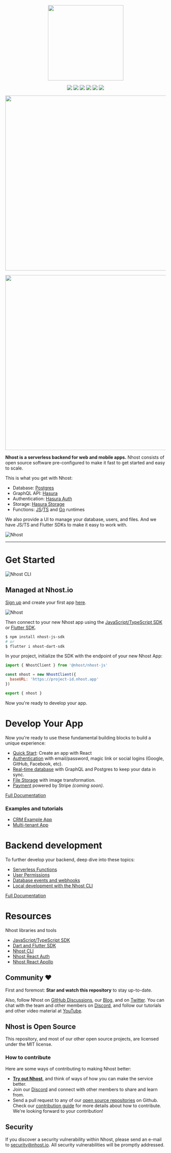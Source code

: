 <div align="center">

<p align="center">
  <img width="237" src="https://raw.githubusercontent.com/nhost/nhost/main/assets/logo.png"/>
</p>

  <p>
    <!-- <div style="padding: 5px"><img src="https://img.shields.io/github/stars/nhost/nhost?colorB=7289da" /></div> -->
    <img src="https://img.shields.io/discord/552499021260914688?label=Discord&logo=Discord&colorB=7289da" />
    <img src="https://img.shields.io/github/license/Naereen/StrapDown.js.svg" />
    <img src="https://img.shields.io/docker/pulls/nhost/hasura-backend-plus" />
    <img src="https://img.shields.io/twitter/follow/nhostio?style=social" />
    <img src="https://badgen.net/badge/Open%20Source%3F/Yes%21/blue?icon=github" />
    <img src="https://img.shields.io/github/contributors/nhost/nhost" />
  </p>
</div>

<p align="center">
  <img width="550" src="https://reporoster.com/stars/nhost/nhost" />
</p>
<p align="center">
  <img width="550" src="https://raw.githubusercontent.com/nhost/nhost/master/assets/follow-us-banner.png"/>
</p>

**Nhost is a serverless backend for web and mobile apps.** Nhost consists of open source software
pre-configured to make it fast to get started and easy to scale.

This is what you get with Nhost:

- Database: [Postgres](https://www.postgresql.org/)
- GraphQL API: [Hasura](https://hasura.io/)
- Authentication: [Hasura Auth](https://github.com/nhost/hasura-auth/)
- Storage: [Hasura Storage](https://github.com/nhost/hasura-backend-plus/)
- Functions:
  [JS](https://developer.mozilla.org/en-US/docs/Web/JavaScript)/[TS](https://www.typescriptlang.org/)
  and [Go](https://golang.org/) runtimes

We also provide a UI to manage your database, users, and files. And we have JS/TS and Flutter SDKs
to make it easy to work with.

![Nhost](assets/hero-image.png)

<hr />

# Get Started

![Nhost CLI](assets/cli-started.png)

## Managed at Nhost.io

[Sign up](https://app.nhost.io) and create your first app [here](https://app.nhost.io/new).

![Nhost](assets/get-started.png)

Then connect to your new Nhost app using the
[JavaScript/TypeScript SDK](https://docs.nhost.io/get-started/quick-start/javascript-client) or
[Flutter SDK](https://github.com/nhost/nhost-dart).

```bash
$ npm install nhost-js-sdk
# or
$ flutter i nhost-dart-sdk
```

In your project, initialize the SDK with the endpoint of your new Nhost App:

```js
import { NhostClient } from '@nhost/nhost-js'

const nhost = new NhostClient({
  baseURL: 'https://project-id.nhost.app'
})

export { nhost }
```

Now you're ready to develop your app.

# Develop Your App

Now you're ready to use these fundamental building blocks to build a unique experience:

- [Quick Start](https://docs.nhost.io/get-started/quick-start): Create an app with React
- [Authentication](https://docs.nhost.io/platform/authentication) with email/password, magic link or
  social logins (Google, GitHub, Facebook, etc).
- [Real-time database](https://docs.nhost.io/platform/database) with GraphQL and Postgres to keep
  your data in sync.
- [File Storage](https://docs.nhost.io/platform/storage) with image transformation.
- [Payment](https://github.com/nhost/nhost) powered by Stripe _(coming soon)_.

[Full Documentation](https://docs.nhost.io)

### Examples and tutorials

- [CRM Example App](https://github.com/nhost/nhost/tree/main/examples/react-apollo-crm)
- [Multi-tenant App](https://github.com/nhost/nhost/tree/main/examples/multi-tenant-one-to-many)

# Backend development

To further develop your backend, deep dive into these topics:

- [Serverless Functions](https://docs.nhost.io/platform/serverless-functions)
- [User Permissions](https://docs.nhost.io/platform/database/permissions)
- [Database events and webhooks](https://docs.nhost.io/platform/serverless-functions/event-triggers)
- [Local development with the Nhost CLI](https://docs.nhost.io/platform/nhost/local-development)

[Full Documentation](https://docs.nhost.io)

# Resources

Nhost libraries and tools

- [JavaScript/TypeScript SDK](https://docs.nhost.io/reference/sdk)
- [Dart and Flutter SDK](https://github.com/nhost/nhost-dart)
- [Nhost CLI](https://docs.nhost.io/reference/cli)
- [Nhost React Auth](https://docs.nhost.io/reference/supporting-libraries/react-auth)
- [Nhost React Apollo](https://docs.nhost.io/reference/supporting-libraries/react-apollo)

## Community ❤️

First and foremost: **Star and watch this repository** to stay up-to-date.

Also, follow Nhost on [GitHub Discussions](https://github.com/nhost/nhost/discussions), our
[Blog](https://nhost.io/blog), and on [Twitter](https://twitter.com/nhostio). You can chat with the
team and other members on [Discord](https://discord.com/invite/9V7Qb2U), and follow our tutorials
and other video material at
[YouTube](https://www.youtube.com/channel/UCJ7irtvV9Y0EQMxpabb6ntg?view_as=subscriber).

## Nhost is Open Source

This repository, and most of our other open source projects, are licensed under the MIT license.

### How to contribute

Here are some ways of contributing to making Nhost better:

- **[Try out Nhost](https://docs.nhost.io/get-started/quick-start)**, and think of ways of how you
  can make the service better.
- Join our [Discord](https://discord.com/invite/9V7Qb2U) and connect with other members to share and
  learn from.
- Send a pull request to any of our [open source repositories](https://github.com/nhost) on Github.
  Check our [contribution guide](https://github.com/nhost/nhost/blob/main/CONTRIBUTING.md) for more
  details about how to contribute. We're looking forward to your contribution!

## Security

If you discover a security vulnerability within Nhost, please send an e-mail to
[security@nhost.io](mailto:security@nhost.io). All security vulnerabilities will be promptly
addressed.
